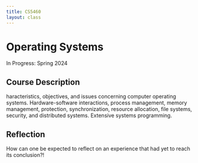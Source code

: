 ```yaml
---
title: CS5460
layout: class
---
```

# Operating Systems
In Progress: Spring 2024
## Course Description
haracteristics, objectives, and issues concerning computer operating systems. Hardware-software interactions, process management, memory management, protection, synchronization, resource allocation, file systems, security, and distributed systems. Extensive systems programming.
## Reflection
How can one be expected to reflect on an experience that had yet to reach its conclusion?!